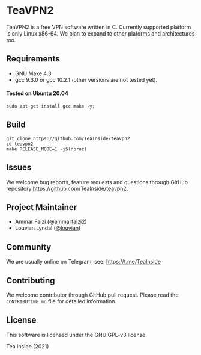
# TeaVPN2
TeaVPN2 is a free VPN software written in C. Currently supported platform is
only Linux x86-64. We plan to expand to other plaforms and architectures too.

## Requirements
- GNU Make 4.3
- gcc 9.3.0 or gcc 10.2.1 (other versions are not tested yet).

#### Tested on Ubuntu 20.04
```
sudo apt-get install gcc make -y;
```

## Build
```
git clone https://github.com/TeaInside/teavpn2
cd teavpn2
make RELEASE_MODE=1 -j$(nproc)
```

## Issues
We welcome bug reports, feature requests and questions through GitHub
repository https://github.com/TeaInside/teavpn2.


## Project Maintainer
- Ammar Faizi ([@ammarfaizi2](https://github.com/ammarfaizi2))
- Louvian Lyndal ([@louvian](https://github.com/louvian))


## Community
We are usually online on Telegram, see: https://t.me/TeaInside


## Contributing
We welcome contributor through GitHub pull request. Please read the
`CONTRIBUTING.md` file for detailed information.


## License
This software is licensed under the GNU GPL-v3 license.

Tea Inside (2021)
